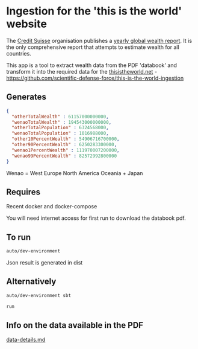 # Ingestion for the 'this is the world' website

The [Credit Suisse](https://www.credit-suisse.com) organisation publishes a [yearly global wealth report](https://www.credit-suisse.com/au/en/about-us/research/research-institute/global-wealth-report.html). It is the only comprehensive report that attempts to estimate wealth for all countries.

This app is a tool to extract wealth data from the PDF 'databook' and transform it into the required data for the [thisistheworld.net](https://thisistheworld.net) - https://github.com/scientific-defense-force/this-is-the-world-ingestion

## Generates

```json
{
  "otherTotalWealth" : 61157000000000,
  "wenaoTotalWealth" : 194543000000000,
  "otherTotalPopulation" : 6324568000,
  "wenaoTotalPopulation" : 1016988000,
  "other10PercentWealth" : 54906716700000,
  "other90PercentWealth" : 6250283300000,
  "wenao1PercentWealth" : 111970007200000,
  "wenao99PercentWealth" : 82572992800000
}
```

Wenao = West Europe North America Oceania + Japan

## Requires

Recent docker and docker-compose

You will need internet access for first run to download the databook pdf.

## To run

```bash
auto/dev-environment
```

Json result is generated in dist

## Alternatively

```bash
auto/dev-environment sbt

run
```

## Info on the data available in the PDF

[data-details.md](data-details.md)
